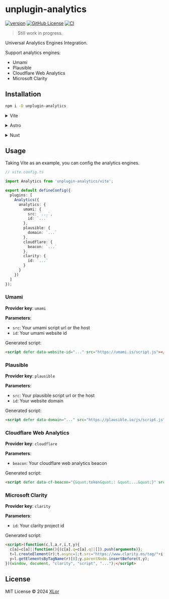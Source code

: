 # unplugin-analytics

[![version](https://img.shields.io/npm/v/unplugin-analytics?label=unplugin-analytics)](https://www.npmjs.com/package/unplugin-analytics)
[![GitHub License](https://img.shields.io/github/license/yjl9903/unplugin-analytics)](https://github.com/yjl9903/unplugin-analytics/blob/main/LICENSE)
[![CI](https://github.com/yjl9903/unplugin-analytics/actions/workflows/ci.yml/badge.svg)](https://github.com/yjl9903/unplugin-analytics/actions/workflows/ci.yml)

> Still work in progress.

Universal Analytics Engines Integration.

Support analytics engines:

- Umami
- Plausible
- Cloudflare Web Analytics
- Microsoft Clarity

## Installation

```bash
npm i -D unplugin-analytics
```

<details>
<summary>Vite</summary><br>

```ts
// vite.config.ts

import Analytics from 'unplugin-analytics/vite';

export default defineConfig({
  plugins: [
    Analytics({
      analytics: {
        cloudflare: {
          beacon: '...'
        },
        // Your unplugin-analytics options ...
      }
    })
  ]
});
```

Full example is located at [examples/vite](https://github.com/yjl9903/unplugin-analytics/blob/main/examples/vite).

<br></details>

<details>
<summary>Astro</summary><br>

```ts
// astro.config.mjs

import Analytics from 'unplugin-analytics/vite';

export default defineConfig({
  integrations: [
    Analytics({
      analytics: {
        cloudflare: {
          beacon: '...'
        },
        // Your unplugin-analytics options ...
      }
    })
  ],
});
```

Then add the astro component made of injected scripts to your layouts.

```astro
---
import Analytics from '~analytics/component.astro'

// ...
---

<!doctype html>
<html lang="en">
  <head>
    <meta charset="UTF-8" />
    <meta name="description" content="Astro description" />
    <meta name="viewport" content="width=device-width" />
    <link rel="icon" type="image/svg+xml" href="/favicon.svg" />

    <!-- Inject the scripts begin -->
    <Analytics />
    <!-- Inject the scripts end -->

    <meta name="generator" content={Astro.generator} />
    <!-- ... -->
  </head>
  <body>
    <!-- ... -->
  </body>
</html>
```

Full example is located at [examples/astro](https://github.com/yjl9903/unplugin-analytics/blob/main/examples/astro).

<br></details>

<details>
<summary>Nuxt</summary><br>

```ts
// nuxt.config.ts

export default defineNuxtConfig({
  modules: ['unplugin-analytics/nuxt'],
  analytics: {
    cloudflare: {
      beacon: '...'
    },
    // Your unplugin-analytics options ...
  }
});
```

Full example is located at [examples/nuxt](https://github.com/yjl9903/unplugin-analytics/blob/main/examples/nuxt).

<br></details>

## Usage

Taking Vite as an example, you can config the analytics engines.

```ts
// vite.config.ts

import Analytics from 'unplugin-analytics/vite';

export default defineConfig({
  plugins: [
    Analytics({
      analytics: {
        umami: {
          src: `...`,
          id: `...`
        },
        plausible: {
          domain: `...`
        },
        cloudflare: {
          beacon: `...`
        },
        clarity: {
          id: `...`
        }
      }
    })
  ]
});
```

### Umami

**Provider key**: `umami`

**Parameters**:

- `src`: Your umami script url or the host
- `id`: Your umami website id

Generated script:

```html
<script defer data-website-id="..." src="https://umami.is/script.js"></script>
```

### Plausible

**Provider key**: `plausible`

**Parameters**:

- `src`: Your plausible script url or the host
- `id`: Your website domain

Generated script:

```html
<script defer data-domain="..." src="https://plausible.io/js/script.js"></script>
```

### Cloudflare Web Analytics

**Provider key**: `cloudflare`

**Parameters**:

- `beacon`: Your cloudflare web analytics beacon

Generated script:

```html
<script defer data-cf-beacon="{&quot;token&quot;: &quot;...&quot;}" src="https://static.cloudflareinsights.com/beacon.min.js"></script>
```

### Microsoft Clarity

**Provider key**: `clarity`

**Parameters**:

- `id`: Your clarity project id

Generated script:

```html
<script>(function(c,l,a,r,i,t,y){
  c[a]=c[a]||function(){(c[a].q=c[a].q||[]).push(arguments)};
  t=l.createElement(r);t.async=1;t.src="https://www.clarity.ms/tag/"+i;
  y=l.getElementsByTagName(r)[0];y.parentNode.insertBefore(t,y);
})(window, document, "clarity", "script", "...");</script>
```

## License

MIT License © 2024 [XLor](https://github.com/yjl9903)
